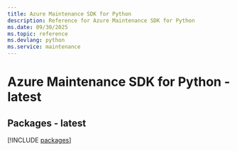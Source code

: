 ```yaml
---
title: Azure Maintenance SDK for Python
description: Reference for Azure Maintenance SDK for Python
ms.date: 09/30/2025
ms.topic: reference
ms.devlang: python
ms.service: maintenance
---
```

# Azure Maintenance SDK for Python - latest
## Packages - latest
[!INCLUDE [packages](maintenance-index.md)]